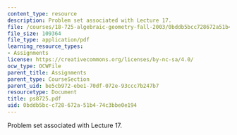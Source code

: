 ```yaml
---
content_type: resource
description: Problem set associated with Lecture 17.
file: /courses/18-725-algebraic-geometry-fall-2003/0bddb5bcc728672a51b474c3bbe0e194_ps8725.pdf
file_size: 109364
file_type: application/pdf
learning_resource_types:
- Assignments
license: https://creativecommons.org/licenses/by-nc-sa/4.0/
ocw_type: OCWFile
parent_title: Assignments
parent_type: CourseSection
parent_uid: be5cb972-ebe1-70df-072e-93ccc7b247b7
resourcetype: Document
title: ps8725.pdf
uid: 0bddb5bc-c728-672a-51b4-74c3bbe0e194
---
```

Problem set associated with Lecture 17.